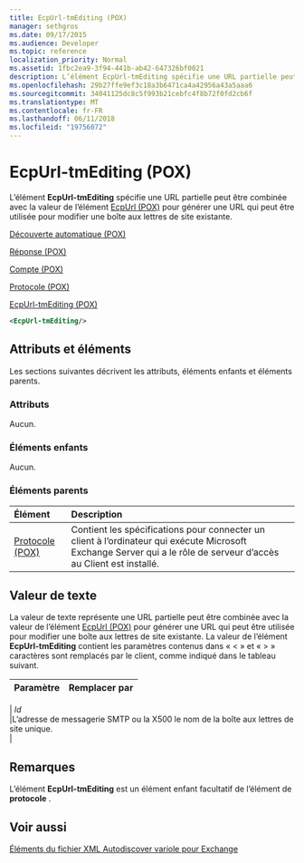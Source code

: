 ```yaml
---
title: EcpUrl-tmEditing (POX)
manager: sethgros
ms.date: 09/17/2015
ms.audience: Developer
ms.topic: reference
localization_priority: Normal
ms.assetid: 1fbc2ea9-3f94-441b-ab42-647326bf0021
description: L’élément EcpUrl-tmEditing spécifie une URL partielle peut être combinée avec la valeur de l’élément EcpUrl (POX) pour générer une URL qui peut être utilisée pour modifier une boîte aux lettres de site existante.
ms.openlocfilehash: 29b27ffe9ef3c18a3b6471ca4a42956a43a5aaa6
ms.sourcegitcommit: 34041125dc8c5f993b21cebfc4f8b72f0fd2cb6f
ms.translationtype: MT
ms.contentlocale: fr-FR
ms.lasthandoff: 06/11/2018
ms.locfileid: "19756072"
---
```

# <a name="ecpurl-tmediting-pox"></a>EcpUrl-tmEditing (POX)

L’élément **EcpUrl-tmEditing** spécifie une URL partielle peut être combinée avec la valeur de l’élément [EcpUrl (POX)](ecpurl-pox.md) pour générer une URL qui peut être utilisée pour modifier une boîte aux lettres de site existante. 
  
[Découverte automatique (POX)](autodiscover-pox.md)
  
[Réponse (POX)](response-pox.md)
  
[Compte (POX)](account-pox.md)
  
[Protocole (POX)](protocol-pox.md)
  
[EcpUrl-tmEditing (POX)](ecpurl-tmediting-pox.md)
  
```XML
<EcpUrl-tmEditing/>
```

## <a name="attributes-and-elements"></a>Attributs et éléments

Les sections suivantes décrivent les attributs, éléments enfants et éléments parents.
  
### <a name="attributes"></a>Attributs

Aucun.
  
### <a name="child-elements"></a>Éléments enfants

Aucun.
  
### <a name="parent-elements"></a>Éléments parents

|**Élément**|**Description**|
|:-----|:-----|
|[Protocole (POX)](protocol-pox.md) <br/> |Contient les spécifications pour connecter un client à l’ordinateur qui exécute Microsoft Exchange Server qui a le rôle de serveur d’accès au Client est installé.  <br/> |
   
## <a name="text-value"></a>Valeur de texte

La valeur de texte représente une URL partielle peut être combinée avec la valeur de l’élément [EcpUrl (POX)](ecpurl-pox.md) pour générer une URL qui peut être utilisée pour modifier une boîte aux lettres de site existante. La valeur de l’élément **EcpUrl-tmEditing** contient les paramètres contenus dans « < » et « > » caractères sont remplacés par le client, comme indiqué dans le tableau suivant. 
  
|**Paramètre**|**Remplacer par**|
|:-----|:-----|
| 
  _Id_ <br/> |L’adresse de messagerie SMTP ou la X500 le nom de la boîte aux lettres de site unique.  <br/> |
   
## <a name="remarks"></a>Remarques

L’élément **EcpUrl-tmEditing** est un élément enfant facultatif de l’élément de **protocole** . 
  
## <a name="see-also"></a>Voir aussi



[Éléments du fichier XML Autodiscover variole pour Exchange](pox-autodiscover-xml-elements-for-exchange.md)

